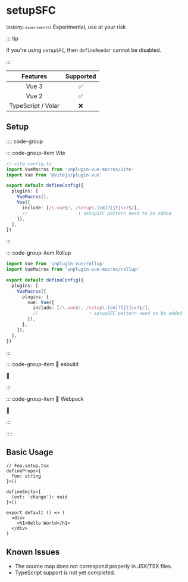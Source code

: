 # setupSFC

<small mr-2>
  Stability: <code class="!text-red-600">experimental</code>
</small>
<WarnBadge>Experimental, use at your risk</WarnBadge>

::: tip

If you're using `setupSFC`, then `defineRender` cannot be disabled.

:::

|      Features      |     Supported      |
| :----------------: | :----------------: |
|       Vue 3        | :white_check_mark: |
|       Vue 2        | :white_check_mark: |
| TypeScript / Volar |        :x:         |

## Setup

:::: code-group

::: code-group-item Vite

```ts {7-11}
// vite.config.ts
import VueMacros from 'unplugin-vue-macros/vite'
import Vue from '@vitejs/plugin-vue'

export default defineConfig({
  plugins: [
    VueMacros(),
    Vue({
      include: [/\.vue$/, /setup\.[cm]?[jt]sx?$/],
      //                   ⬆️ setupSFC pattern need to be added
    }),
  ],
})
```

:::

::: code-group-item Rollup

```ts {6-13}
import Vue from 'unplugin-vue/rollup'
import VueMacros from 'unplugin-vue-macros/rollup'

export default defineConfig({
  plugins: [
    VueMacros({
      plugins: {
        vue: Vue({
          include: [/\.vue$/, /setup\.[cm]?[jt]sx?$/],
          //                   ⬆️ setupSFC pattern need to be added
        }),
      },
    }),
  ],
})
```

:::

::: code-group-item 🚧 esbuild

:construction:

:::

::: code-group-item 🚧 Webpack

:construction:

:::

::::

## Basic Usage

```tsx
// Foo.setup.tsx
defineProps<{
  foo: string
}>()

defineEmits<{
  (evt: 'change'): void
}>()

export default () => (
  <div>
    <h1>Hello World</h1>
  </div>
)
```

## Known Issues

- The source map does not correspond properly in JSX/TSX files.
- TypeScript support is not yet completed.
